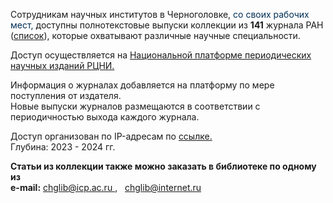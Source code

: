 <p>
Сотрудникам научных институтов в Черноголовке, <font color=#002F55>со своих рабочих мест,</font> доступны полнотекстовые выпуски коллекции из <b>141</b> журнала РАН (<a href="https://podpiska.rcsi.science/storage/kbarts/podpiska2024/RAS/RAS_journals_2024_28_10_2024.xlsx">список</a>), которые охватывают различные научные специальности.
</p>

<p>
Доступ осуществляется на <a href="https://journals.rcsi.science/"> Национальной платформе периодических научных изданий РЦНИ. </a>
</p>

<p>
Информация о журналах добавляется на платформу по мере поступления от издателя.
<br>
Новые выпуски журналов размещаются в соответствии с периодичностью выхода каждого журнала.
</p>

<p>
Доступ организован по IP-адресам по <a href="https://journals.rcsi.science/"> ссылке. </a>
<br>
Глубина: 2023 - 2024 гг.
</p>

<p>
<b>Статьи из коллекции также можно заказать в библиотеке по одному из
<br>
e-mail:</b> <a href="mailto:chglib@icp.ac.ru"> chglib@icp.ac.ru </a>, &nbsp; <a href="mailto:chglib@internet.ru"> chglib@internet.ru </a>
</p>
